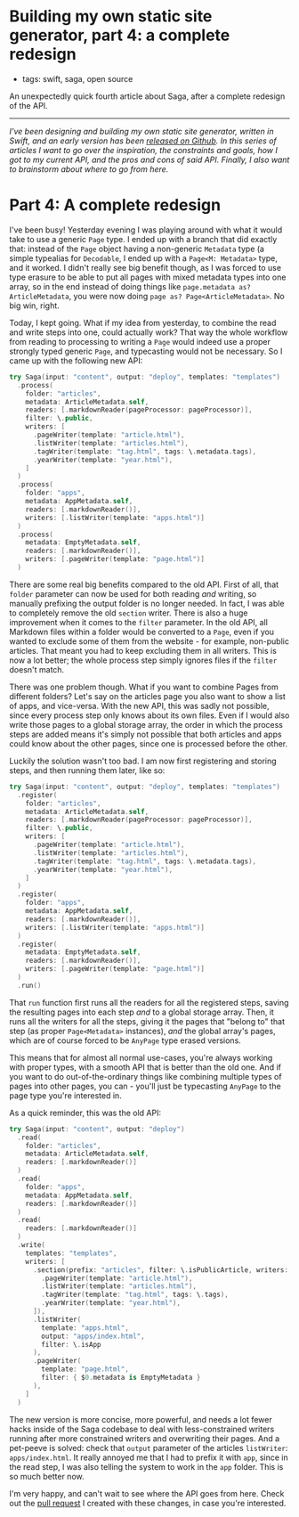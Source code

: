 # Building my own static site generator, part 4: a complete redesign
- tags: swift, saga, open source

An unexpectedly quick fourth article about Saga, after a complete redesign of the API.

---

*I've been designing and building my own static site generator, written in Swift, and an early version has been [released on Github](https://github.com/loopwerk/Saga). In this series of articles I want to go over the inspiration, the constraints and goals, how I got to my current API, and the pros and cons of said API. Finally, I also want to brainstorm about where to go from here.*

# Part 4: A complete redesign
I've been busy! Yesterday evening I was playing around with what it would take to use a generic `Page` type. I ended up with a branch that did exactly that: instead of the `Page` object having a non-generic `Metadata` type (a simple typealias for `Decodable`, I ended up with a `Page<M: Metadata>` type, and it worked. I didn't really see big benefit though, as I was forced to use type erasure to be able to put all pages with mixed metadata types into one array, so in the end instead of doing things like `page.metadata as? ArticleMetadata`, you were now doing `page as? Page<ArticleMetadata>`. No big win, right.

Today, I kept going. What if my idea from yesterday, to combine the read and write steps into one, could actually work? That way the whole workflow from reading to processing to writing a `Page` would indeed use a proper strongly typed generic `Page`, and typecasting would not be necessary. So I came up with the following new API:

``` swift
try Saga(input: "content", output: "deploy", templates: "templates")
  .process(
    folder: "articles",
    metadata: ArticleMetadata.self,
    readers: [.markdownReader(pageProcessor: pageProcessor)],
    filter: \.public,
    writers: [
      .pageWriter(template: "article.html"),
      .listWriter(template: "articles.html"),
      .tagWriter(template: "tag.html", tags: \.metadata.tags),
      .yearWriter(template: "year.html"),
    ]
  )
  .process(
    folder: "apps",
    metadata: AppMetadata.self,
    readers: [.markdownReader()],
    writers: [.listWriter(template: "apps.html")]
  )
  .process(
    metadata: EmptyMetadata.self,
    readers: [.markdownReader()],
    writers: [.pageWriter(template: "page.html")]
  )
```

There are some real big benefits compared to the old API. First of all, that `folder` parameter can now be used for both reading *and* writing, so manually prefixing the output folder is no longer needed. In fact, I was able to completely remove the old `section` writer. There is also a huge improvement when it comes to the `filter` parameter. In the old API, all Markdown files within a folder would be converted to a `Page`, even if you wanted to exclude some of them from the website - for example, non-public articles. That meant you had to keep excluding them in all writers. This is now a lot better; the whole process step simply ignores files if the `filter` doesn't match. 

There was one problem though. What if you want to combine Pages from different folders? Let's say on the articles page you also want to show a list of apps, and vice-versa. With the new API, this was sadly not possible, since every process step only knows about its own files. Even if I would also write those pages to a global storage array, the order in which the process steps are added means it's simply not possible that both articles and apps could know about the other pages, since one is processed before the other.

Luckily the solution wasn't too bad. I am now first registering and storing steps, and then running them later, like so:

``` swift
try Saga(input: "content", output: "deploy", templates: "templates")
  .register(
    folder: "articles",
    metadata: ArticleMetadata.self,
    readers: [.markdownReader(pageProcessor: pageProcessor)],
    filter: \.public,
    writers: [
      .pageWriter(template: "article.html"),
      .listWriter(template: "articles.html"),
      .tagWriter(template: "tag.html", tags: \.metadata.tags),
      .yearWriter(template: "year.html"),
    ]
  )
  .register(
    folder: "apps",
    metadata: AppMetadata.self,
    readers: [.markdownReader()],
    writers: [.listWriter(template: "apps.html")]
  )
  .register(
    metadata: EmptyMetadata.self,
    readers: [.markdownReader()],
    writers: [.pageWriter(template: "page.html")]
  )
  .run()
```

That `run` function first runs all the readers for all the registered steps, saving the resulting pages into each step *and* to a global storage array. Then, it runs all the writers for all the steps, giving it the pages that "belong to" that step (as proper `Page<Metadata>` instances), *and* the global array's pages, which are of course forced to be `AnyPage` type erased versions.

This means that for almost all normal use-cases, you're always working with proper types, with a smooth API that is better than the old one. And if you want to do out-of-the-ordinary things like combining multiple types of pages into other pages, you can - you'll just be typecasting `AnyPage` to the page type you're interested in.

As a quick reminder, this was the old API:

``` swift
try Saga(input: "content", output: "deploy")
  .read(
    folder: "articles",
    metadata: ArticleMetadata.self,
    readers: [.markdownReader()]
  )
  .read(
    folder: "apps",
    metadata: AppMetadata.self,
    readers: [.markdownReader()]
  )
  .read(
    readers: [.markdownReader()]
  )
  .write(
    templates: "templates",
    writers: [
      .section(prefix: "articles", filter: \.isPublicArticle, writers: [
        .pageWriter(template: "article.html"),
        .listWriter(template: "articles.html"),
        .tagWriter(template: "tag.html", tags: \.tags),
        .yearWriter(template: "year.html"),
      ]),
      .listWriter(
        template: "apps.html", 
        output: "apps/index.html", 
        filter: \.isApp
      ),
      .pageWriter(
        template: "page.html", 
        filter: { $0.metadata is EmptyMetadata }
      ),
    ]
  )
```
  
The new version is more concise, more powerful, and needs a lot fewer hacks inside of the Saga codebase to deal with less-constrained writers running after more constrained writers and overwriting their pages. And a pet-peeve is solved: check that `output` parameter of the articles `listWriter`: `apps/index.html`. It really annoyed me that I had to prefix it with `app`, since in the read step, I was also telling the system to work in the `app` folder. This is so much better now.
  
I'm very happy, and can't wait to see where the API goes from here. Check out the [pull request](https://github.com/loopwerk/Saga/pull/1) I created with these changes, in case you're interested.